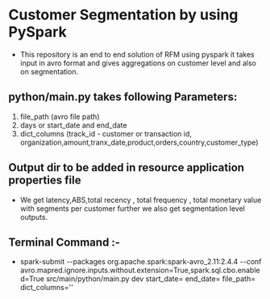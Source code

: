 # Customer Segmentation by using PySpark 

* This repository is an end to end solution of RFM using pyspark it takes input in avro format and gives aggregations on customer level and also on segmentation.

## python/main.py takes following Parameters:
  1. file_path (avro file path)
  2. days or start_date and end_date
  3. dict_columns (track_id -  customer or transaction id, organization,amount,tranx_date,product,orders,country,customer_type)
  
## Output dir to be added in resource application properties file
  
  * We get latency,ABS,total recency , total frequency , total monetary value with segments per customer further we also get segmentation level outputs.
 
## Terminal Command :- 
  * spark-submit --packages org.apache.spark:spark-avro_2.11:2.4.4 --conf avro.mapred.ignore.inputs.without.extension=True,spark.sql.cbo.enabled=True src/main/python/main.py dev     start_date= end_date= file_path= dict_columns='' 


